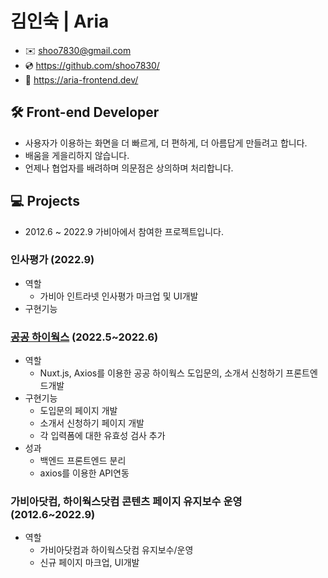 # 김인숙 | Aria
*  ✉️ shoo7830@gmail.com 
*  💿 https://github.com/shoo7830/
*  📖 https://aria-frontend.dev/

## 🛠  Front-end Developer
* 사용자가 이용하는 화면을 더 빠르게, 더 편하게, 더 아름답게 만들려고 합니다.
* 배움을 게을리하지 않습니다. 
* 언제나 협업자를 배려하며 의문점은 상의하며 처리합니다. 

## 💻  Projects
* 2012.6 ~ 2022.9 가비아에서 참여한 프로젝트입니다. 

### 인사평가 (2022.9)
* 역할
  * 가비아 인트라넷 인사평가 마크업 및 UI개발
* 구현기능


### [공공 하이웍스](https://gov.hiworks.com/) (2022.5~2022.6)
* 역할
  * Nuxt.js, Axios를 이용한 공공 하이웍스 도입문의, 소개서 신청하기 프론트엔드개발
* 구현기능
  * 도입문의 페이지 개발
  * 소개서 신청하기 페이지 개발
  * 각 입력폼에 대한 유효성 검사 추가
* 성과
  * 백엔드 프론트엔드 분리
  * axios를 이용한 API연동

### 가비아닷컴, 하이웍스닷컴 콘텐츠 페이지 유지보수 운영 (2012.6~2022.9)
* 역할 
  * 가비아닷컴과 하이웍스닷컴 유지보수/운영
  * 신규 페이지 마크업, UI개발 
